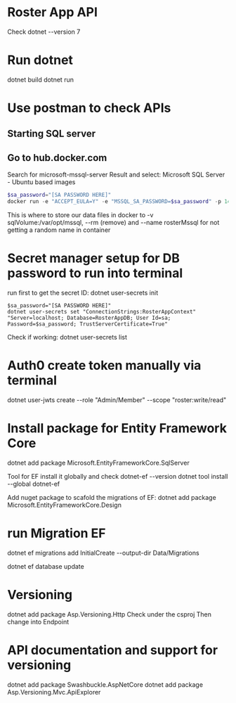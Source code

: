 # Roster App API

Check dotnet --version 7

# Run dotnet 

dotnet build
dotnet run

# Use postman to check APIs

## Starting SQL server

## Go to hub.docker.com 
Search for microsoft-mssql-server
Result and select: Microsoft SQL Server - Ubuntu based images

``` Powershell run the $sa_password as well
$sa_password="[SA PASSWORD HERE]"
docker run -e "ACCEPT_EULA=Y" -e "MSSQL_SA_PASSWORD=$sa_password" -p 1433:1433 -v sqlvolumes:/var/opt/mssql -d --rm --name mssql mcr.microsoft.com/mssql/server:2022-latest
```

This is where to store our data files in docker to -v sqlVolume:/var/opt/mssql, --rm (remove) and 
--name rosterMssql for not getting a random name in container

# Secret manager setup for DB password to run into terminal
run first to get the secret ID:
dotnet user-secrets init 

``` run this
$sa_password="[SA PASSWORD HERE]"
dotnet user-secrets set "ConnectionStrings:RosterAppContext" "Server=localhost; Database=RosterAppDB; User Id=sa; Password=$sa_password; TrustServerCertificate=True"
```

Check if working:
dotnet user-secrets list

# Auth0 create token manually via terminal
dotnet user-jwts create --role "Admin/Member" --scope "roster:write/read"

# Install package for Entity Framework Core
dotnet add package Microsoft.EntityFrameworkCore.SqlServer

Tool for EF install it globally and check dotnet-ef --version 
dotnet tool install --global dotnet-ef

Add nuget package to scafold the migrations of EF: 
dotnet add package Microsoft.EntityFrameworkCore.Design

# run Migration EF
dotnet ef migrations add InitialCreate --output-dir Data/Migrations

dotnet ef database update

# Versioning
dotnet add package Asp.Versioning.Http
Check under the csproj
Then change into Endpoint

# API documentation and support for versioning
dotnet add package Swashbuckle.AspNetCore
dotnet add package Asp.Versioning.Mvc.ApiExplorer